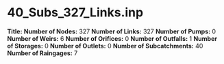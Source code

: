 # 40_Subs_327_Links.inp
**Title:** 
**Number of Nodes:** 327
**Number of Links:** 327
**Number of Pumps:** 0
**Number of Weirs:** 6
**Number of Orifices:** 0
**Number of Outfalls:** 1
**Number of Storages:** 0
**Number of Outlets:** 0
**Number of Subcatchments:** 40
**Number of Raingages:** 7
